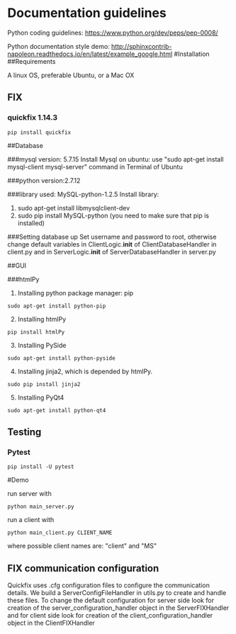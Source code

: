 # Documentation guidelines
Python coding guidelines: https://www.python.org/dev/peps/pep-0008/

Python documentation style demo: http://sphinxcontrib-napoleon.readthedocs.io/en/latest/example_google.html
#Installation
##Requirements

A linux OS, preferable Ubuntu, or a Mac OX

## FIX

### quickfix 1.14.3

```
pip install quickfix
```

##Database

###mysql version: 5.7.15
Install Mysql on ubuntu: 
  use "sudo apt-get install mysql-client mysql-server" command in Terminal of Ubuntu

###python version:2.7.12

###library used: MySQL-python-1.2.5
Install library: 
   1) sudo apt-get install libmysqlclient-dev
   2) sudo pip install MySQL-python  (you need to make sure that pip is installed)
   
###Setting database up
Set username and password to root, otherwise change default variables in ClientLogic.__init__ of ClientDatabaseHandler in client.py and in ServerLogic.__init__ of ServerDatabaseHandler in server.py

##GUI

###htmlPy

1) Installing python package manager: pip
```
sudo apt-get install python-pip
```

2) Installing htmlPy
```
pip install htmlPy
```

3) Installing PySide
```
sudo apt-get install python-pyside
```
4) Installing jinja2, which is depended by htmlPy.
```
sudo pip install jinja2
```

5) Installing PyQt4
```
sudo apt-get install python-qt4
```
## Testing

### Pytest
```
pip install -U pytest
```

#Demo

run server with
```
python main_server.py
```
run a client with
```
python main_client.py CLIENT_NAME
```
where possible client names are: "client" and "MS"

## FIX communication configuration
Quickfix uses .cfg configuration files to configure the communication details. We build a ServerConfigFileHandler in utils.py to create and handle these files. To change the default configuration for server side look for creation of the server_configuration_handler object in the ServerFIXHandler and for client side look for creation of the client_configuration_handler object in the ClientFIXHandler
